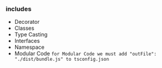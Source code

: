 ### includes
* Decorator
* Classes
* Type Casting
* Interfaces
* Namespace
* Modular Code
```for Modular Code we must add "outFile": "./dist/bundle.js" to tsconfig.json ```